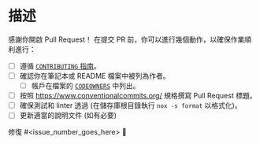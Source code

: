 ﻿# 描述

感謝你開啟 Pull Request！
在提交 PR 前，你可以進行幾個動作，以確保作業順利進行：

- [ ] 遵循 [`CONTRIBUTING` 指南](https://github.com/doggy8088/generative-ai/blob/main/CONTRIBUTING.zh.md)。
- [ ] 確認你在筆記本或 README 檔案中被列為作者。
  - [ ] 帳戶在檔案的 [`CODEOWNERS`](https://github.com/doggy8088/generative-ai/blob/main/.github/CODEOWNERS) 中列出。
- [ ] 按照 <https://www.conventionalcommits.org/> 規格撰寫 Pull Request 標題。
- [ ] 確保測試和 linter 透過 (在儲存庫根目錄執行 `nox -s format` 以格式化)。
- [ ] 更新適當的說明文件 (如有必要)

修復 #<issue_number_goes_here> 🦕



